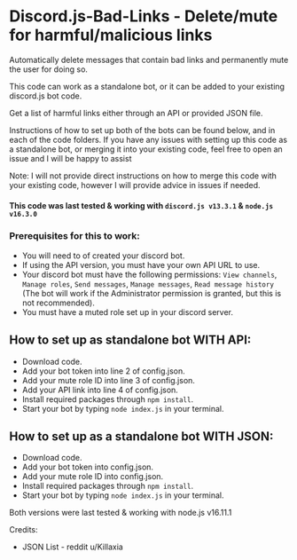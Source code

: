 # Discord.js-Bad-Links - Delete/mute for harmful/malicious links
Automatically delete messages that contain bad links and permanently mute the user for doing so.

This code can work as a standalone bot, or it can be added to your existing discord.js bot code.

Get a list of harmful links either through an API or provided JSON file.

Instructions of how to set up both of the bots can be found below, and in each of the code folders. If you have any issues with setting up this code as a standalone bot, or merging it into your existing code, feel free to open an issue and I will be happy to assist

Note: I will not provide direct instructions on how to merge this code with your existing code, however I will provide advice in issues if needed.

#### This code was last tested & working with `discord.js v13.3.1` & `node.js v16.3.0`

### Prerequisites for this to work:
- You will need to of created your discord bot.
- If using the API version, you must have your own API URL to use.
- Your discord bot must have the following permissions: `View channels`, `Manage roles`, `Send messages`, `Manage messages`, `Read message history` (The bot will work if the Administrator permission is granted, but this is not recommended).
- You must have a muted role set up in your discord server.


## How to set up as standalone bot WITH API:
- Download code.
- Add your bot token into line 2 of config.json.
- Add your mute role ID into line 3 of config.json.
- Add your API link into line 4 of config.json.
- Install required packages through `npm install`.
- Start your bot by typing `node index.js` in your terminal.


## How to set up as a standalone bot WITH JSON:
- Download code.
- Add your bot token into config.json.
- Add your mute role ID into config.json.
- Install required packages through `npm install`.
- Start your bot by typing `node index.js` in your terminal.


Both versions were last tested & working with node.js v16.11.1


Credits:
- JSON List - reddit u/Killaxia

